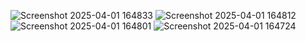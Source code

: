 ![Screenshot 2025-04-01 164833](https://github.com/user-attachments/assets/c8a34ae5-e5e2-4b89-905e-cbb191db1a00)
![Screenshot 2025-04-01 164812](https://github.com/user-attachments/assets/f6e59d1f-dd35-42a6-8aad-cf111f244e95)
![Screenshot 2025-04-01 164801](https://github.com/user-attachments/assets/1beb94e9-a286-4dc9-abdd-1918af7d95a1)
![Screenshot 2025-04-01 164724](https://github.com/user-attachments/assets/562fd4b8-b7b8-482b-a189-2da3acfe4a79)
